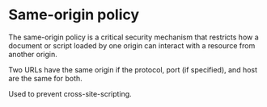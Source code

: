 # Same-origin policy

The same-origin policy is a critical security mechanism that restricts how a document or script loaded by one origin can interact with a resource from another origin.

Two URLs have the same origin if the protocol, port (if specified), and host are the same for both.

Used to prevent cross-site-scripting.
